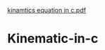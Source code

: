 [kinamtics equation in c.pdf](https://github.com/ms0208/Kinematic-in-c/files/9221778/kinamtics.equation.in.c.pdf)
# Kinematic-in-c
